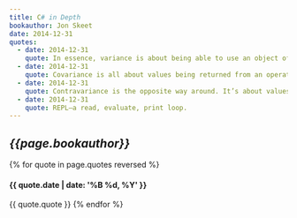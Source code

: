 ```yaml
---
title: C# in Depth
bookauthor: Jon Skeet
date: 2014-12-31
quotes:
  - date: 2014-12-31
    quote: In essence, variance is about being able to use an object of one type as if it were another, in a type-safe way. You’re used to variance in terms of normal inheritance&#58; if a method has a declared return type of Stream, you can return a MemoryStream from the implementation, for example. Generic
  - date: 2014-12-31
    quote: Covariance is all about values being returned from an operation back to the caller.
  - date: 2014-12-31
    quote: Contravariance is the opposite way around. It’s about values being passed into the API by the caller&#58; the API is consuming the values instead
  - date: 2014-12-31
    quote: REPL—a read, evaluate, print loop.
---
```

## *{{page.bookauthor}}*

{% for quote in page.quotes reversed %}
#### {{ quote.date | date: '%B %d, %Y' }}
{{ quote.quote }}
{% endfor %}
